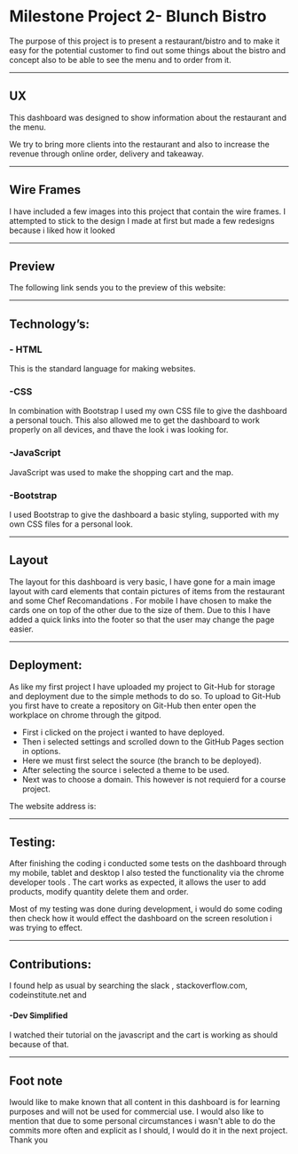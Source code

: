 




# Milestone Project 2- Blunch Bistro


 The purpose of this project is to present a restaurant/bistro and to make it easy for 
the potential customer to find out some things about the bistro and concept also 
to be able to see the menu and to order from it. 

-----------------------------------------------------------

## UX


This dashboard was designed to show information about the restaurant and the menu.

We try to bring more clients into the restaurant and also to increase the revenue 
through online order, delivery and takeaway.

-----------------------------------------------------------

## Wire Frames


I have included a few  images into this project that contain the wire frames. I
attempted to stick to the design I made at first but made a few redesigns because i liked how it looked 


-----------------------------------------------------------

## Preview


The following link sends you to the preview of this website:


-----------------------------------------------------------

## Technology’s:


### - HTML
 
This is the standard language for making websites.

### -CSS

In combination with Bootstrap I used my own CSS file to give the dashboard a personal touch.
This also allowed me to get the dashboard to work properly on all devices, and thave the look i was looking 
for.


### -JavaScript

JavaScript was used to make the shopping cart and the map.

### -Bootstrap
 
I used Bootstrap to give the 
dashboard a basic styling, supported with my own CSS files for a personal look.

-----------------------------------------------------------

## Layout


The layout for this dashboard is very basic, I have gone for a main image  layout with
 card elements that contain pictures of items from the restaurant and some Chef Recomandations . 
 For mobile I have chosen to make the cards one on top of the other 
due to the size of them. Due to this I have added a quick links into the footer  so that 
the user may change the page easier.

-----------------------------------------------------------

## Deployment:


As like my first project I have uploaded my project to Git-Hub for storage and deployment
due to the simple methods to do so. To upload to Git-Hub you first have to create 
a repository on Git-Hub then enter open the workplace on chrome through the gitpod.


- First i clicked on the project i wanted to have deployed.
- Then i selected settings and scrolled down to the GitHub Pages section in options.
- Here we must first select the source (the branch to be deployed).
- After selecting the source i selected a theme to be used.
- Next was to choose a domain. This however is not requierd for a course project.

The website address is:

-----------------------------------------------------------



## Testing:


After finishing the coding i conducted some tests on the dashboard through my mobile, tablet and 
desktop I also  tested the functionality via the chrome developer tools . The cart works as expected, it allows the user to add 
products, modify quantity delete them and order.


Most of my testing was done during development, i would do some coding then check how it would effect the dashboard
on the screen resolution i was trying to effect. 

-----------------------------------------------------------

## Contributions:


I found help as usual by searching the slack , stackoverflow.com, codeinstitute.net and 

#### -Dev Simplified


I watched their tutorial on the javascript and the cart is working as should because of that.

-----------------------------------------------------------

## Foot note


Iwould like to make known that all content in this dashboard is for learning purposes
 and will not be used for commercial use. I would also like to mention that due to some
  personal circumstances i wasn't able to do the commits more often and explicit as I should, 
  I would do it in the next project.
  Thank you